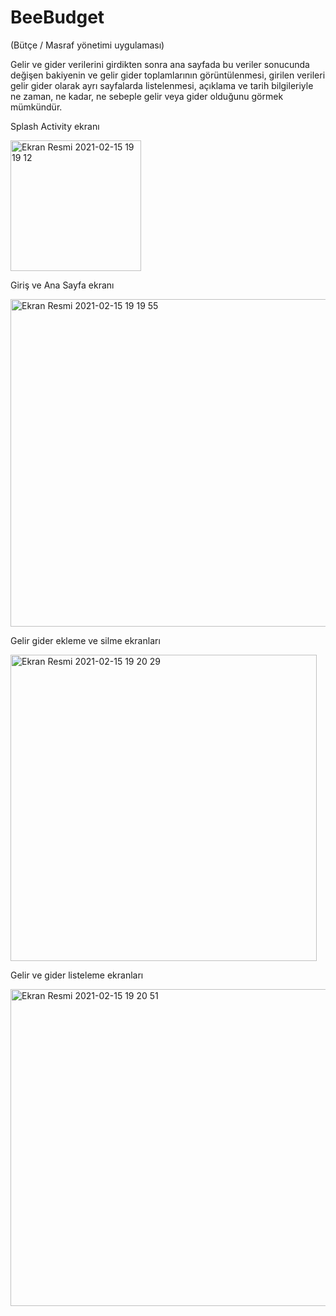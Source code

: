 # BeeBudget
(Bütçe / Masraf yönetimi uygulaması)

Gelir ve gider verilerini girdikten sonra ana sayfada bu veriler sonucunda değişen bakiyenin ve gelir gider toplamlarının görüntülenmesi, girilen verileri gelir gider olarak ayrı sayfalarda listelenmesi, açıklama ve tarih bilgileriyle ne zaman, ne kadar, ne sebeple gelir veya gider olduğunu görmek mümkündür.


Splash Activity ekranı 

<img width="209" alt="Ekran Resmi 2021-02-15 19 19 12" src="https://user-images.githubusercontent.com/46358535/107971043-02ba4600-6fc3-11eb-9ae6-f23ed09485b5.png">

Giriş ve Ana Sayfa ekranı

<img width="524" alt="Ekran Resmi 2021-02-15 19 19 55" src="https://user-images.githubusercontent.com/46358535/107971052-051ca000-6fc3-11eb-9ad2-6e4022a2eb87.png">

Gelir gider ekleme ve silme ekranları

<img width="490" alt="Ekran Resmi 2021-02-15 19 20 29" src="https://user-images.githubusercontent.com/46358535/107971057-064dcd00-6fc3-11eb-93a9-976c4b0620a7.png">

Gelir ve gider listeleme ekranları

<img width="507" alt="Ekran Resmi 2021-02-15 19 20 51" src="https://user-images.githubusercontent.com/46358535/107971065-077efa00-6fc3-11eb-9d2a-c14e081e5813.png">
